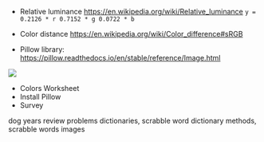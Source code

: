 
- Relative luminance https://en.wikipedia.org/wiki/Relative_luminance
  `y = 0.2126 * r 0.7152 * g 0.0722 * b`

- Color distance https://en.wikipedia.org/wiki/Color_difference#sRGB
- Pillow library: https://pillow.readthedocs.io/en/stable/reference/Image.html

![](https://en.wikipedia.org/wiki/Checker_shadow_illusion#/media/File:Checker_shadow_illusion.svg)

- Colors Worksheet
- Install Pillow
- Survey


dog years
review problems
dictionaries, scrabble word
dictionary methods, scrabble words
images
